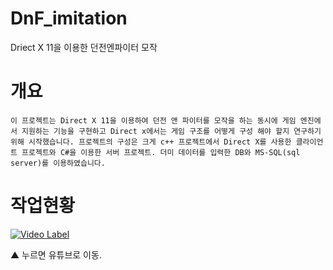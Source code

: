 # DnF_imitation
Driect X 11을 이용한 던전엔파이터 모작
# 개요
```
이 프로젝트는 Direct X 11을 이용하여 던전 앤 파이터를 모작을 하는 동시에 게임 엔진에서 지원하는 기능을 구현하고 Direct x에서는 게임 구조를 어떻게 구성 해야 할지 연구하기 위해 시작했습니다. 프로젝트의 구성은 크게 c++ 프로젝트에서 Direct X를 사용한 클라이언트 프로젝트와 C#을 이용한 서버 프로젝트. 더미 데이터를 입력한 DB와 MS-SQL(sql server)를 이용하였습니다.
```

# 작업현황

[![Video Label](http://img.youtube.com/vi/IughkTL7shk/0.jpg)](https://youtu.be/IughkTL7shk?t=0s)

▲ 누르면 유튜브로 이동.

